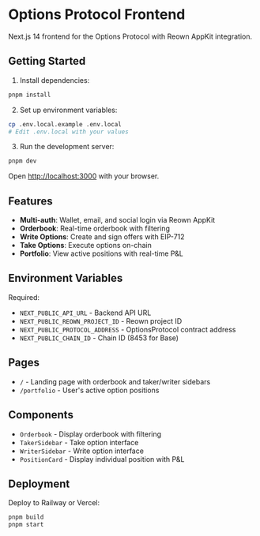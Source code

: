 # Options Protocol Frontend

Next.js 14 frontend for the Options Protocol with Reown AppKit integration.

## Getting Started

1. Install dependencies:
```bash
pnpm install
```

2. Set up environment variables:
```bash
cp .env.local.example .env.local
# Edit .env.local with your values
```

3. Run the development server:
```bash
pnpm dev
```

Open [http://localhost:3000](http://localhost:3000) with your browser.

## Features

- **Multi-auth**: Wallet, email, and social login via Reown AppKit
- **Orderbook**: Real-time orderbook with filtering
- **Write Options**: Create and sign offers with EIP-712
- **Take Options**: Execute options on-chain
- **Portfolio**: View active positions with real-time P&L

## Environment Variables

Required:
- `NEXT_PUBLIC_API_URL` - Backend API URL
- `NEXT_PUBLIC_REOWN_PROJECT_ID` - Reown project ID
- `NEXT_PUBLIC_PROTOCOL_ADDRESS` - OptionsProtocol contract address
- `NEXT_PUBLIC_CHAIN_ID` - Chain ID (8453 for Base)

## Pages

- `/` - Landing page with orderbook and taker/writer sidebars
- `/portfolio` - User's active option positions

## Components

- `Orderbook` - Display orderbook with filtering
- `TakerSidebar` - Take option interface
- `WriterSidebar` - Write option interface
- `PositionCard` - Display individual position with P&L

## Deployment

Deploy to Railway or Vercel:

```bash
pnpm build
pnpm start
```
